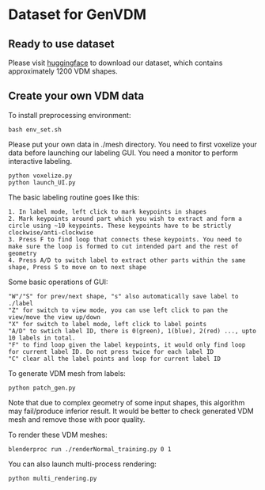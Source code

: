 # Dataset for GenVDM

## Ready to use dataset
Please visit [huggingface](https://huggingface.co/datasets/yzyang/VDM_Dataset) to download our dataset, which contains approximately 1200 VDM shapes.

## Create your own VDM data
To install preprocessing environment:
```
bash env_set.sh
```

Please put your own data in ./mesh directory. You need to first voxelize your data before launching our labeling GUI. You need a monitor to perform interactive labeling.
```
python voxelize.py
python launch_UI.py
```

The basic labeling routine goes like this:
```
1. In label mode, left click to mark keypoints in shapes
2. Mark keypoints around part which you wish to extract and form a circle using ~10 keypoints. These keypoints have to be strictly clockwise/anti-clockwise
3. Press F to find loop that connects these keypoints. You need to make sure the loop is formed to cut intended part and the rest of geometry
4. Press A/D to switch label to extract other parts within the same shape, Press S to move on to next shape
```


Some basic operations of GUI:
```
"W"/"S" for prev/next shape, "s" also automatically save label to ./label
"Z" for switch to view mode, you can use left click to pan the view/move the view up/down
"X" for switch to label mode, left click to label points
"A/D" to swtich label ID, there is 0(green), 1(blue), 2(red) ..., upto 10 labels in total.
"F" to find loop given the label keypoints, it would only find loop for current label ID. Do not press twice for each label ID
"C" clear all the label points and loop for current label ID
```

To generate VDM mesh from labels:
```
python patch_gen.py
```
Note that due to complex geometry of some input shapes, this algorithm may fail/produce inferior result. It would be better to check generated VDM mesh and remove those with poor quality.

To render these VDM meshes:
```
blenderproc run ./renderNormal_training.py 0 1  
```
You can also launch multi-process rendering:
```
python multi_rendering.py
```

